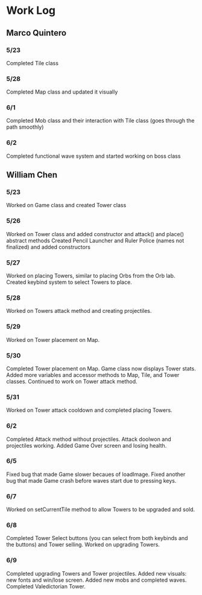 # Work Log

## Marco Quintero

### 5/23

Completed Tile class

### 5/28

Completed Map class and updated it visually

### 6/1

Completed Mob class and their interaction with Tile class (goes through the path smoothly)

### 6/2

Completed functional wave system and started working on boss class


## William Chen

### 5/23

Worked on Game class and created Tower class

### 5/26

Worked on Tower class and added constructor and attack() and place() abstract methods
Created Pencil Launcher and Ruler Police (names not finalized) and added constructors

### 5/27

Worked on placing Towers, similar to placing Orbs from the Orb lab. Created keybind 
system to select Towers to place.

### 5/28

Worked on Towers attack method and creating projectiles.

### 5/29

Worked on Tower placement on Map.

### 5/30 
Completed Tower placement on Map. Game class now displays Tower stats. Added more variables and accessor methods to Map, Tile, and Tower classes. Continued to work on Tower attack method.

### 5/31
Worked on Tower attack cooldown and completed placing Towers.

### 6/2
Completed Attack method without projectiles. Attack doolwon and projectiles working. Added Game Over screen and losing health.

### 6/5
Fixed bug that made Game slower becaues of loadImage. Fixed another bug that made Game crash before waves start due to pressing keys.

### 6/7
Worked on setCurrentTile method to allow Towers to be upgraded and sold.

### 6/8
Completed Tower Select buttons (you can select from both keybinds and the buttons) and Tower selling. Worked on upgrading Towers.

### 6/9
Completed upgrading Towers and Tower projectiles. Added new visuals: new fonts and win/lose screen. Added new mobs and completed waves.
Completed Valedictorian Tower.

